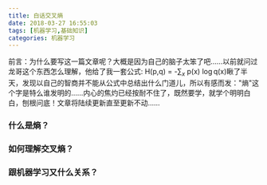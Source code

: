 ```yaml
---
title: 白话交叉熵
date: 2018-03-27 16:55:03
tags: [机器学习,基础知识]
categories: 机器学习
---
```

前言：为什么要写这一篇文章呢？大概是因为自己的脑子太笨了吧……以前就问过龙哥这个东西怎么理解，他给了我一套公式: H(p,q) = -$\sum_x$ p(x) $\log$q(x)瞅了半天，发现以自己的智商并不能从公式中总结出什么门道儿，所以有感而发："熵"这个字是特么谁发明的……内心的焦灼已经按耐不住了，既然要学，就学个明明白白，刨根问底！文章将陆续更新直至更新不动……
### 什么是熵？
### 如何理解交叉熵？
### 跟机器学习又什么关系？

